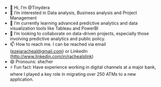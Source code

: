 - 👋 Hi, I’m @Tinydera
- 👀 I’m interested in Data analysis, Business analysis and Project Management
- 🌱 I’m currently learning advanced predictive analytics and data visualization tools like Tableau and PowerBI
- 💞️ I’m looking to collaborate on data-driven projects, especially those involving predictive analytics and public policy.
- 📫 How to reach me. I can be reached via email (ezejaracheal@gmail.com) or LinkedIn (http://www.linkedin.com/in/rachealslink)
- 😄 Pronouns: she/her
- ⚡ Fun fact: Have experience working in digital channels at a major bank, where I played a key role in migrating over 250 ATMs to a new application.

<!---
Tinydera/Tinydera is a ✨ special ✨ repository because its `README.md` (this file) appears on your GitHub profile.
You can click the Preview link to take a look at your changes.
--->
